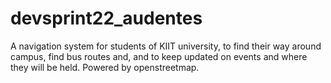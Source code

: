 # devsprint22_audentes
A navigation system for students of KIIT university, to find their way around campus, find bus routes and, and to keep updated on events and where they will be held. Powered by openstreetmap.
